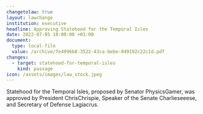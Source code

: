 ```yaml
---
changetolaw: true
layout: lawchange
institution: executive
headline: Approving Statehood for the Temporal Isles
date: 2022-07-05 18:00:00 +01:00
document:
  type: local-file
  value: /archive/fe4996b8-3522-43ca-bebe-049192c22c1d.pdf
changes:
  - target: statehood-for-temporal-isles
    kind: passage
icon: /assets/images/law_stock.jpeg
---
```

Statehood for the Temporal Isles, proposed by Senator PhysicsGamer, was approved by President ChrisChrispie, Speaker of the Senate Charlieseeese, and Secretary of Defense Lagiacrus.
